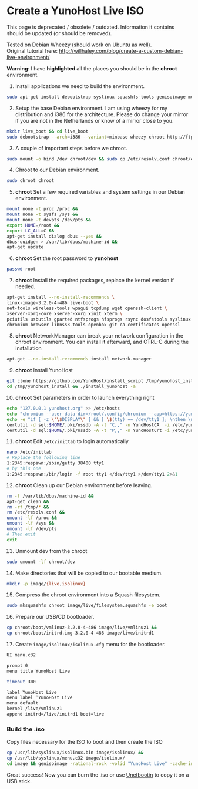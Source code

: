 # Create a YunoHost Live ISO

<div class="alert alert-danger">This page is deprecated / obsolete / outdated. Information
it contains should be updated (or should be removed).</div>

Tested on Debian Wheezy (should work on Ubuntu as well).    
Original tutorial here: http://willhaley.com/blog/create-a-custom-debian-live-environment/

**Warning**: I have **highlighted** all the places you should be in the **chroot** environment.

1. Install applications we need to build the environment. 
```bash
sudo apt-get install debootstrap syslinux squashfs-tools genisoimage memtest86+ rsync
```

2. Setup the base Debian environment.  I am using wheezy for my distribution and i386 for the architecture.  Please do change your mirror if you are not in the Netherlands or know of a mirror close to you.
```bash
mkdir live_boot && cd live_boot
sudo debootstrap --arch=i386 --variant=minbase wheezy chroot http://ftp.nl.debian.org/debian/
```

3. A couple of important steps before we chroot.
```bash
sudo mount -o bind /dev chroot/dev && sudo cp /etc/resolv.conf chroot/etc/resolv.conf
```

4. Chroot to our Debian environment.
```bash
sudo chroot chroot
```

5. **chroot**
Set a few required variables and system settings in our Debian environment.
```bash
mount none -t proc /proc && 
mount none -t sysfs /sys && 
mount none -t devpts /dev/pts && 
export HOME=/root && 
export LC_ALL=C && 
apt-get install dialog dbus --yes && 
dbus-uuidgen > /var/lib/dbus/machine-id && 
apt-get update
```

6. **chroot** Set the root password to **yunohost**
```bash
passwd root
```

7. **chroot** Install the required packages, replace the kernel version if needed.
```bash
apt-get install --no-install-recommends \
linux-image-3.2.0-4-486 live-boot \
net-tools wireless-tools wpagui tcpdump wget openssh-client \
xserver-xorg-core xserver-xorg xinit xterm \
pciutils usbutils gparted ntfsprogs hfsprogs rsync dosfstools syslinux partclone nano pv \
chromium-browser libnss3-tools openbox git ca-certificates openssl
```

8. **chroot** NetworkManager can break your network configuration in the chroot environment. You can install it afterward, and CTRL-C during the installation
```bash
apt-get --no-install-recommends install network-manager
```

9. **chroot** Install YunoHost
```bash
git clone https://github.com/YunoHost/install_script /tmp/yunohost_install
cd /tmp/yunohost_install && ./install_yunohost -a
```

10. **chroot** Set parameters in order to launch everything right
```bash
echo "127.0.0.1 yunohost.org" >> /etc/hosts
echo "chromium --user-data-dir=/root/.config/chromium --app=https://yunohost.org/yunohost/admin/" >> /etc/xdg/openbox/autostart
echo -e "if [ -z \"\$DISPLAY\" ] && [ \$(tty) == /dev/tty1 ]; \nthen \n    startx \nfi" >> /root/.bashrc
certutil -d sql:$HOME/.pki/nssdb -A -t "C,," -n YunoHostCA  -i /etc/yunohost/certs/yunohost.org/ca.pem
certutil -d sql:$HOME/.pki/nssdb -A -t "P,," -n YunoHostCrt -i /etc/yunohost/certs/yunohost.org/crt.pem
```

11. **chroot** Edit `/etc/inittab` to login automatically
```bash
nano /etc/inittab
# Replace the following line
1:2345:respawn:/sbin/getty 38400 tty1
# by this one
1:2345:respawn:/bin/login -f root tty1 </dev/tty1 >/dev/tty1 2>&1
```

12. **chroot** Clean up our Debian environment before leaving.
```bash
rm -f /var/lib/dbus/machine-id && 
apt-get clean && 
rm -rf /tmp/* && 
rm /etc/resolv.conf && 
umount -lf /proc && 
umount -lf /sys && 
umount -lf /dev/pts
# Then exit
exit
```

13. Unmount dev from the chroot 
```bash
sudo umount -lf chroot/dev
```

14. Make directories that will be copied to our bootable medium. 
```bash
mkdir -p image/{live,isolinux}
```

15. Compress the chroot environment into a Squash filesystem.
```bash
sudo mksquashfs chroot image/live/filesystem.squashfs -e boot
```

16. Prepare our USB/CD bootloader.
```bash
cp chroot/boot/vmlinuz-3.2.0-4-486 image/live/vmlinuz1 && 
cp chroot/boot/initrd.img-3.2.0-4-486 image/live/initrd1
```

17. Create `image/isolinux/isolinux.cfg` menu for the bootloader.

```bash
UI menu.c32

prompt 0
menu title YunoHost Live

timeout 300

label YunoHost Live
menu label ^YunoHost Live
menu default
kernel /live/vmlinuz1
append initrd=/live/initrd1 boot=live
```

### Build the .iso

Copy files necessary for the ISO to boot and then create the ISO

```bash
cp /usr/lib/syslinux/isolinux.bin image/isolinux/ && 
cp /usr/lib/syslinux/menu.c32 image/isolinux/
cd image && genisoimage -rational-rock -volid "YunoHost Live" -cache-inodes -joliet -full-iso9660-filenames -b isolinux/isolinux.bin -c isolinux/boot.cat -no-emul-boot -boot-load-size 4 -boot-info-table -output ../yunohost-live.iso . && cd ..
```

Great success! Now you can burn the .iso or use [Unetbootin](http://unetbootin.sourceforge.net/) to copy it on a USB stick.
